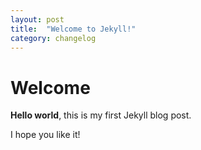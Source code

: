 ```yaml
---
layout: post
title:  "Welcome to Jekyll!"
category: changelog
---
```


# Welcome

**Hello world**, this is my first Jekyll blog post.

I hope you like it!